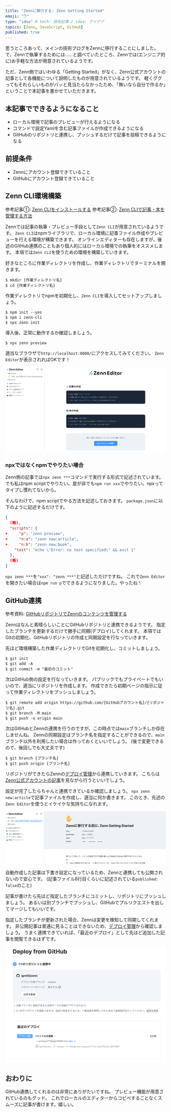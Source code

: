 ```yaml
---
title: "Zennに移行する: Zenn Getting Started"
emoji: "✋"
type: "idea" # tech: 技術記事 / idea: アイデア
topics: [Zenn, JavaScript, GitHub]
published: true
---
```


思うところあって、メインの技術ブログをZennに移行することにしました。
で、Zennで執筆するためには……と調べていたところ、Zennでは(エンジニア的に)お手軽な方法が用意されているようです。

ただ、Zenn側ではいわゆる「Getting Started」がなく、Zenn公式アカウントの記事として各機能について説明したものが用意されているようです。
軽くググってもそれらしいものがパッと見当たらなかったため、「無いなら自分で作るか」ということで本記事を書かせていただきます。

## 本記事でできるようになること

- ローカル環境で記事のプレビューが行えるようになる
- コマンドで設定Yamlを含む記事ファイルが作成できるようになる
- GitHubのリポジトリと連携し、プッシュするだけで記事を投稿できるようになる

## 前提条件

- Zennにアカウント登録できていること
- GitHubにアカウント登録できていること

## Zenn CLI環境構築

参考記事①: [Zenn CLIをインストールする](https://zenn.dev/zenn/articles/install-zenn-cli)
参考記事②: [Zenn CLIで記事・本を管理する方法](https://zenn.dev/zenn/articles/zenn-cli-guide)

Zennでは記事の執筆・プレビュー手段として`Zenn CLI`が用意されているようです。
`Zenn CLI`はnpmライブラリで、ローカル環境に記事ファイル作成やプレビューを行える環境が構築できます。
オンラインエディターも存在しますが、後述のGitHub連携のこともあり個人的にはローカル環境での執筆をオススメします。
本項では`Zenn CLI`を使うための環境を構築していきます。

好きなところに作業ディレクトリを作成し、作業ディレクトリでターミナルを開きます。

```terminal:ターミナルでやる場合
$ mkdir {作業ディレクトリ名}
$ cd {作業ディレクトリ名}
```

作業ディレクトリでnpmを初期化し、`Zenn CLI`を導入してセットアップしましょう。

```terminal
$ npm init --yes
$ npm i zenn-cli
$ npx zenn init
```

導入後、正常に動作するか確認しましょう。

```terminal
$ npx zenn preview
```

適当なブラウザで`http://localhost:8000/`にアクセスしてみてください。
`Zenn Editor`が表示されればOKです！

![](/images/1/2022-05-05_3.png)

### npxではなくnpmでやりたい場合

Zenn側の記事では`npx zenn ***`コマンドで実行する形式で記述されています。
でも私はnpm scriptでやりたい。是が非でも`npm run xxx`でやりたい。npxってタイプし慣れてないから。

そんなわけで、npm scriptでやる方法を記述しておきます。
`package.json`に以下のように記述するだけです。

```json:package.json
{
  (略),
  "scripts": {
+     "p": "zenn preview",
+     "n:a": "zenn new:article",
+     "n:b": "zenn new:book",
    "test": "echo \"Error: no test specified\" && exit 1"
  },
  (略)
}
```

`npx zenn ***`を`"xxx": "zenn ***"`と記述しただけですね。
これで`Zenn Editor`を開きたい場合は`npm run p`でできるようになりました。やったね！

## GitHub連携

参考資料: [GitHubリポジトリでZennのコンテンツを管理する](https://zenn.dev/zenn/articles/connect-to-github)

Zennはなんと素晴らしいことにGitHubリポジトリと連携できるようです。
指定したブランチを更新するだけで勝手に同期(デプロイ)してくれます。
本項ではGitの初期化、GitHubリポジトリの作成と同期設定を行なっていきます。

先ほど環境構築した作業ディレクトリでGitを初期化し、コミットしましょう。

```terminal
$ git init
$ git add -A
$ git commit -m "最初のコミット"
```

次はGitHub側の設定を行なっていきます。
パブリックでもプライベートでもいいので、適当にリポジトリを作成します。
作成できたら初期ページの指示に従って作業ディレクトリをプッシュしましょう。

```terminal
$ git remote add origin https://github.com/{GitHubアカウント名}/{リポジトリ名}.git
$ git branch -M main
$ git push -u origin main
```

次はGitHubとZennの連携を行うのですが、この時点では`main`ブランチしか存在しませんね。
Zennの同期設定はブランチ名を指定することができるので、`main`ブランチ以外を利用したい場合は作っておくといいでしょう。
(後で変更できるので、後回しでも大丈夫です)

```terminal
$ git branch {ブランチ名}
$ git push origin {ブランチ名}
```

リポジトリができたらZennの[デプロイ管理](https://zenn.dev/dashboard/deploys)から連携していきます。
こちらは[Zenn公式アカウントの記事](https://zenn.dev/zenn/articles/connect-to-github)を見ながら行うといいでしょう。

設定が完了したらちゃんと連携できているか確認しましょう。
`npx zenn new:article`で記事ファイルを作成し、適当に何か書きます。
このとき、先述の`Zenn Editor`を使うとイケイケな気持ちになれます。

![](/images/1/2022-05-05_2.png)

自動作成した記事は下書き設定になっているため、Zennと連携しても公開されないので安心です。
(記事ファイル6行目くらいに記述されている`published: false`のこと)

記事が書けたら先ほど指定したブランチにコミットし、リポジトリにプッシュしましょう。
あるいは別ブランチでプッシュし、GitHubでプルリクエストを出してマージしてもいいです。

指定したブランチが更新された場合、Zennは変更を検知して同期してくれます。
非公開記事は普通に見ることはできないため、[デプロイ管理](https://zenn.dev/dashboard/deploys)から確認しましょう。
うまく連携できていれば、「最近のデプロイ」として先ほど追加した記事を閲覧できるはずです。

![](/images/1/2022-05-05_1.png)

## おわりに

GitHub連携してくれるのは非常にありがたいですね。
プレビュー機能が用意されているのもグッド。
これでローカルのエディターからコピペすることなくスムーズに記事が書けます。嬉しい。
